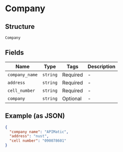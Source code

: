 
# Company

## Structure

`Company`

## Fields

| Name | Type | Tags | Description |
|  --- | --- | --- | --- |
| `company_name` | `string` | Required | - |
| `address` | `string` | Required | - |
| `cell_number` | `string` | Required | - |
| `company` | `string` | Optional | - |

## Example (as JSON)

```json
{
  "company name": "APIMatic",
  "address": "nust",
  "cell number": "090078601"
}
```

